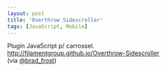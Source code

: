```yaml
---
layout: post
title: 'Overthrow Sidescroller'
tags: [JavaScript, Mobile]
---
```


Plugin JavaScript p/ carrossel.<br>
<http://filamentgroup.github.io/Overthrow-Sidescroller><br>
(via [@brad_frost](https://twitter.com/brad_frost/status/411134027413078016))
